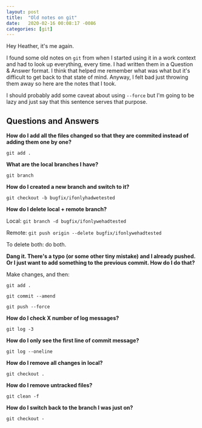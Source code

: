 ```yaml
---
layout: post
title:  "Old notes on git"
date:   2020-02-16 00:08:17 -0086
categories: [git]
---
```


Hey Heather, it's me again.

I found some old notes on `git` from when I started using it in a work context
and had to look up everything, every time. I had written them in a Question &
Answer format. I think that helped me remember what was what but it's difficult
to get back to that state of mind. Anyway, I felt bad just throwing them away so
here are the notes that I took. 

I should probably add some caveat about using `--force` but I'm going to be lazy
and just say that this sentence serves that purpose.

## Questions and Answers

**How do I add all the files changed so that they are commited instead of adding
them one by one?**

`git add . `

**What are the local branches I have?**

`git branch`

**How do I created a new branch and switch to it?**

`git checkout -b bugfix/ifonlyhadwetested`

**How do I delete local + remote branch?**

Local: `git branch -d bugfix/ifonlywehadtested`

Remote: `git push origin --delete bugfix/ifonlywehadtested`

To delete both: do both.

**Dang it. There's a typo (or some other tiny mistake) and I already pushed. Or I
just want to add something to the previous commit. How do I do that?**

Make changes, and then:

`git add .`

`git commit --amend`

`git push --force`

**How do I check X number of log messages?**

`git log -3`

**How do I only see the first line of commit message?**

`git log --oneline`

**How do I remove all changes in local?**

`git checkout .`

**How do I remove untracked files?**

`git clean -f`

**How do I switch back to the branch I was just on?**

`git checkout - `
